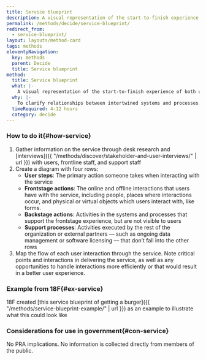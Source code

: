 ```yaml
---
title: Service blueprint
description: A visual representation of the start-to-finish experience of both using and supporting the delivery of a service, including staff interactions and user experience.
permalink: /methods/decide/service-blueprint/
redirect_from:
  - service-blueprint/
layout: layouts/method-card
tags: methods
eleventyNavigation:
  key: methods
  parent: Decide
  title: Service blueprint
method:
  title: Service blueprint
  what: |-
    A visual representation of the start-to-finish experience of both using and supporting the delivery of a service, including staff interactions and user experience.
  why: |-
    To clarify relationships between intertwined systems and processes. By communicating the full complexity of a service, service blueprints help teams find opportunities for improvement.
  timeRequired: 4-12 hours
  category: decide
---
```


### How to do it{#how-service}

1. Gather information on the service through desk research and  [interviews]({{ "/methods/discover/stakeholder-and-user-interviews/" | url }}) with users, frontline staff, and support staff
2. Create a diagram with four rows:
    - __User steps__: The primary action someone takes when interacting with the service
    - __Frontstage actions__: The online and offline interactions that users have with the service, including people, places where interactions occur, and physical or virtual objects which users interact with, like forms.
    - __Backstage actions__: Activities in the systems and processes that support the frontstage experience, but are not visible to users
    - __Support processes__: Activities executed by the rest of the organization or external partners — such as ongoing data management or software licensing — that don’t fall into the other rows
3. Map the flow of each user interaction through the service. Note critical points and interactions in delivering the service, as well as any opportunities to handle interactions more efficiently or that would result in a better user experience.

<section class="method--section method--section--18f-example" markdown="1" >

### Example from 18F{#ex-service}

18F created [this service blueprint of getting a burger]({{ "/methods/service-blueprint-example/" | url }}) as an example to illustrate what this could look like

</section>

<section class="method--section method--section--government-considerations" markdown="1" >

### Considerations for use in government{#con-service}

No PRA implications. No information is collected directly from members of the public.

</section>
